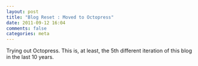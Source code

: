 ```yaml
---
layout: post
title: "Blog Reset : Moved to Octopress"
date: 2011-09-12 16:04
comments: false
categories: meta
---
```


Trying out Octopress. This is, at least, the 5th different iteration of this blog in the last 10 years.